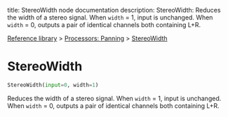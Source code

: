 title: StereoWidth node documentation
description: StereoWidth: Reduces the width of a stereo signal. When `width` = 1, input is unchanged. When `width` = 0, outputs a pair of identical channels both containing L+R.

[Reference library](../../index.md) > [Processors: Panning](../index.md) > [StereoWidth](index.md)

# StereoWidth

```python
StereoWidth(input=0, width=1)
```

Reduces the width of a stereo signal. When `width` = 1, input is unchanged. When `width` = 0, outputs a pair of identical channels both containing L+R.

